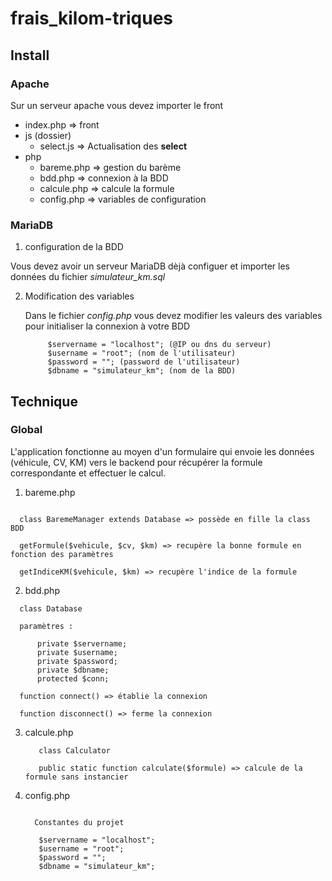 # frais_kilom-triques

## Install

### Apache

Sur un serveur apache vous devez importer le front 

* index.php => front
* js (dossier)
  * select.js => Actualisation des **select**
* php
  * bareme.php => gestion du barème
  * bdd.php => connexion à la BDD
  * calcule.php => calcule la formule
  * config.php => variables de configuration

### MariaDB

1. configuration de la BDD

  Vous devez avoir un serveur MariaDB dèjà configuer et importer les données du fichier *simulateur_km.sql*

2. Modification des variables

   Dans le fichier *config.php* vous devez modifier les valeurs des variables pour initialiser la connexion à votre BDD

   ```
        $servername = "localhost"; (@IP ou dns du serveur)
        $username = "root"; (nom de l'utilisateur)
        $password = ""; (password de l'utilisateur)
        $dbname = "simulateur_km"; (nom de la BDD)
   ```

## Technique 

### Global

L'application fonctionne au moyen d'un formulaire qui envoie les données (véhicule, CV, KM) vers le backend pour récupérer la formule correspondante et effectuer le calcul.

1. bareme.php

  ```

    class BaremeManager extends Database => possède en fille la class BDD

    getFormule($vehicule, $cv, $km) => recupère la bonne formule en fonction des paramètres

    getIndiceKM($vehicule, $km) => recupère l'indice de la formule

  ```

2. bdd.php

  ```
    class Database

    paramètres :

        private $servername;
        private $username;
        private $password;
        private $dbname;
        protected $conn;

    function connect() => établie la connexion

    function disconnect() => ferme la connexion

  ```

3. calcule.php

   ```
      class Calculator

      public static function calculate($formule) => calcule de la formule sans instancier 
   
   ```

4. config.php

   ```

     Constantes du projet

      $servername = "localhost";
      $username = "root";
      $password = "";
      $dbname = "simulateur_km";

   ```

